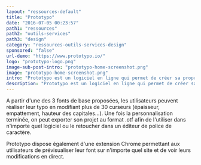 ```yaml
---
layout: "ressources-default"
title: "Prototypo"
date: "2016-07-05 00:23:57"
path1: "ressources"
path2: "outils-services"
path3: "design"
category: "ressources-outils-services-design"
sponsored: "false"
url-demo: "https://www.prototypo.io/"
logo: "prototypo-logo.png"
image-sub-post-intro: "prototypo-home-screenshot.png"
image: "prototypo-home-screenshot.png"
intro: "Prototypo est un logiciel en ligne qui permet de créer sa propre police de caractère en quelques clics."
description: "Prototypo est un logiciel en ligne qui permet de créer sa propre police de caractère en quelques clics."
---
```

A partir d'une des 3 fonts de base proposées, les utilisateurs peuvent réaliser leur typo en modifiant plus de 30 curseurs (épaisseur, empattement, hauteur des capitales...).
Une fois la personnalisation terminée, on peut exporter son projet au format .otf afin de l'utiliser dans n'importe quel logiciel ou le retoucher dans un éditeur de police de caractère.

Prototypo dispose également d'une extension Chrome permettant aux utilisateurs de prévisualiser leur font sur n'importe quel site et de voir leurs modifications en direct.
